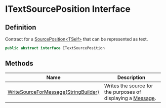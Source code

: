 # ITextSourcePosition Interface
## Definition

Contract for a [SourcePosition&lt;TSelf&gt;](MrKWatkins.Ast.Position.SourcePosition-1.md) that can be represented as text.

```c#
public abstract interface ITextSourcePosition
```

## Methods

| Name | Description |
| ---- | ----------- |
| [WriteSourceForMessage(StringBuilder)](MrKWatkins.Ast.Position.ITextSourcePosition.WriteSourceForMessage.md) | Writes the source for the purposes of displaying a [Message](MrKWatkins.Ast.Message.md). |

